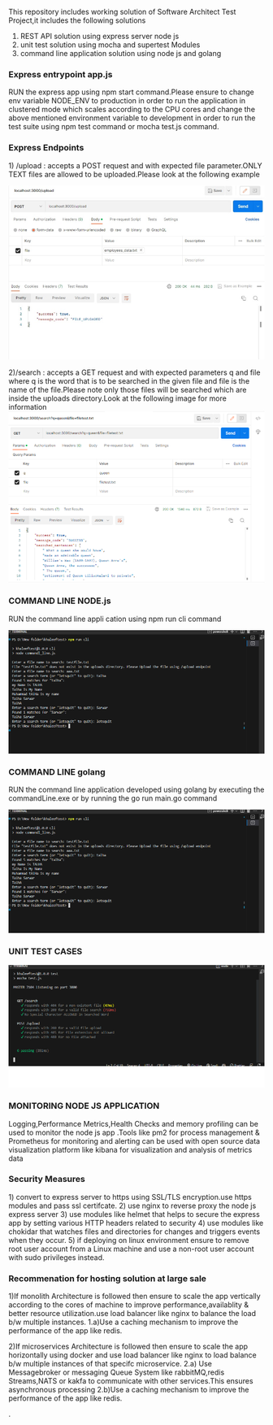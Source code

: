 This repository includes working solution of Software Architect Test Project,it includes the following solutions
1) REST API solution using express server node js
2) unit test solution using mocha and supertest Modules
3) command line application solution using node js and golang

<h3>Express entrypoint app.js</h3>
RUN the express app using npm start command.Please ensure to change env variable NODE_ENV to production in order to run the application in clustered mode which scales according to the CPU cores and change the above mentioned environment variable to development in order to run the test suite using npm test command or mocha test.js command.
<h3>Express Endpoints</h3>
1) /upload : accepts a POST request and with expected file parameter.ONLY TEXT files are allowed to be uploaded.Please look at the following example
 
![FILEUPLOADTEST](images/fileupload.png)

2)/search : accepts a GET request and with expected parameters q and file where q is the word that is to be searched in the given file and file is the name of the file.Please note only those files will be searched which are inside the uploads directory.Look at the following image for more information
![FILESEARCH](images/filesearch.png)


<h3>COMMAND LINE NODE.js</h3>
RUN the command line appli
cation using npm run cli command

![CLINODE](images/clinode.png)

<h3>COMMAND LINE golang</h3>
RUN the command line application developed using golang by executing the commandLine.exe or by running the go run main.go command

![CLIGO](images/clinode.png)


<h3>UNIT TEST CASES</h3>

![UNITTEST](images/testcases.png)

<h3>MONITORING NODE JS APPLICATION</h3>
Logging,Performance Metrics,Health Checks and memory profiling can be used to monitor the node js app .Tools like pm2 for process management & Prometheus for monitoring and alerting can be used with open source data visualization platform like kibana for visualization and analysis of metrics data

<h3>Security Measures</h3>
1) convert to express server to https using SSL/TLS encryption.use https modules and pass ssl certifcate.
2) use nginx to reverse proxy the node js express server
3) use modules like helmet that helps to secure the express app by setting various HTTP headers related to security
4) use modules like chokidar that watches files and directories for changes and triggers events when they occur.
5) if deploying on linux environment ensure to remove root user account from a Linux machine and use a non-root user account with sudo privileges instead.

<h3>Recommenation for hosting solution at large sale</h3>

1)If monolith Architecture is followed then ensure to scale the app vertically according to the cores of machine to improve performance,availablity & better resource utilization.use load balancer like nginx to balance the load b/w multiple instances.
1.a)Use a caching mechanism to improve the performance of the app like redis.

2)If microservices Architecture is followed then ensure to scale the app horizontally using docker and use load balancer like nginx to load balance b/w multiple instances of that specifc microservice.
2.a) Use Messagebroker or messaging Queue System like rabbitMQ,redis Streams,NATS or kakfa to communicate with other services.This ensures asynchronous processing
2.b)Use a caching mechanism to improve the performance of the app like redis.

.

